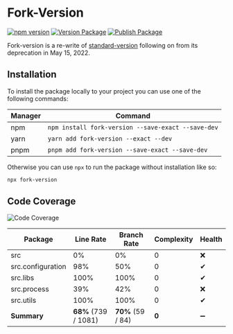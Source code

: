 # Fork-Version

[![npm version](https://badge.fury.io/js/fork-version.svg)](https://www.npmjs.com/package/fork-version)
[![Version Package](https://github.com/eglavin/fork-version/actions/workflows/version.yml/badge.svg)](https://github.com/eglavin/fork-version/actions/workflows/version.yml)
[![Publish Package](https://github.com/eglavin/fork-version/actions/workflows/release.yml/badge.svg)](https://github.com/eglavin/fork-version/actions/workflows/release.yml)

Fork-version is a re-write of [standard-version](https://github.com/conventional-changelog/standard-version) following on from its deprecation in May 15, 2022.

## Installation

To install the package locally to your project you can use one of the following commands:

| Manager | Command                                            |
| ------- | -------------------------------------------------- |
| npm     | `npm install fork-version --save-exact --save-dev` |
| yarn    | `yarn add fork-version --exact --dev`              |
| pnpm    | `pnpm add fork-version --save-exact --save-dev`    |

Otherwise you can use `npx` to run the package without installation like so:

```bash
npx fork-version
```

## Code Coverage

<!-- Code Coverage Table Start -->

![Code Coverage](https://img.shields.io/badge/Code%20Coverage-68%25-yellow?style=flat)

| Package           | Line Rate            | Branch Rate       | Complexity | Health |
| ----------------- | -------------------- | ----------------- | ---------- | ------ |
| src               | 0%                   | 0%                | 0          | ❌     |
| src.configuration | 98%                  | 50%               | 0          | ✔     |
| src.libs          | 100%                 | 100%              | 0          | ✔     |
| src.process       | 39%                  | 42%               | 0          | ❌     |
| src.utils         | 100%                 | 100%              | 0          | ✔     |
| **Summary**       | **68%** (739 / 1081) | **70%** (59 / 84) | **0**      | ➖     |

<!-- Code Coverage Table End -->
